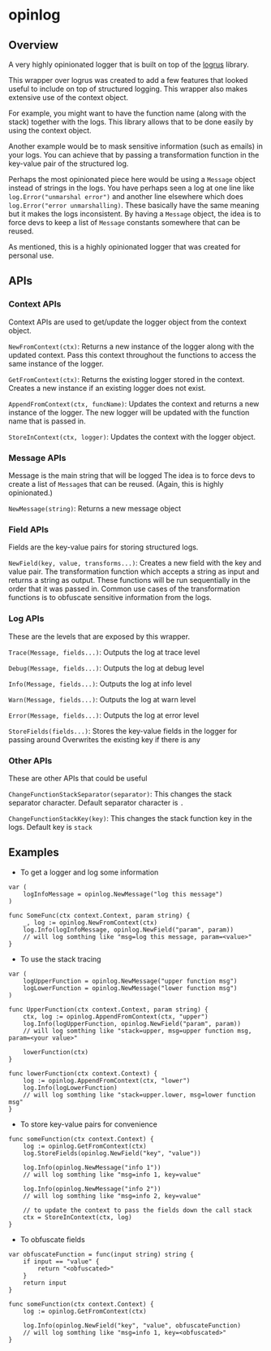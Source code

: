 # opinlog

## Overview

A very highly opinionated logger that is built on top of the [logrus](https://github.com/sirupsen/logrus) library. 

This wrapper over logrus was created to add a few features that looked useful to include on top of structured logging.
This wrapper also makes extensive use of the context object.   

For example, you might want to have the function name (along with the stack) together with the logs.
This library allows that to be done easily by using the context object.

Another example would be to mask sensitive information (such as emails) in your logs. 
You can achieve that by passing a transformation function in the key-value pair of the structured log. 

Perhaps the most opinionated piece here would be using a `Message` object instead of strings in the logs. 
You have perhaps seen a log at one line like `log.Error("unmarshal error")` 
and another line elsewhere which does `log.Error("error unmarshalling)`. 
These basically have the same meaning but it makes the logs inconsistent. 
By having a `Message` object, the idea is to force devs to keep a list of `Message` constants somewhere that can be reused. 

As mentioned, this is a highly opinionated logger that was created for personal use. 

## APIs
### Context APIs
Context APIs are used to get/update the logger object from the context object. 

`NewFromContext(ctx)`: Returns a new instance of the logger along with the updated context. 
Pass this context throughout the functions to access the same instance of the logger. 

`GetFromContext(ctx)`: Returns the existing logger stored in the context. 
Creates a new instance if an existing logger does not exist. 

`AppendFromContext(ctx, funcName)`: Updates the context and returns a new instance of the logger. 
The new logger will be updated with the function name that is passed in.

`StoreInContext(ctx, logger)`: Updates the context with the logger object.  

### Message APIs
Message is the main string that will be logged
The idea is to force devs to create a list of `Message`s that can be reused. 
(Again, this is highly opinionated.)

`NewMessage(string)`: Returns a new message object 

### Field APIs
Fields are the key-value pairs for storing structured logs.

`NewField(key, value, transforms...)`: Creates a new field with the key and value pair.
The transformation function which accepts a string as input and returns a string as output. 
These functions will be run sequentially in the order that it was passed in. 
Common use cases of the transformation functions is to obfuscate sensitive information from the logs.   

### Log APIs
These are the levels that are exposed by this wrapper. 

`Trace(Message, fields...)`: Outputs the log at trace level

`Debug(Message, fields...)`: Outputs the log at debug level

`Info(Message, fields...)`: Outputs the log at info level

`Warn(Message, fields...)`: Outputs the log at warn level

`Error(Message, fields...)`: Outputs the log at error level

`StoreFields(fields...)`: Stores the key-value fields in the logger for passing around
Overwrites the existing key if there is any

### Other APIs
These are other APIs that could be useful

`ChangeFunctionStackSeparator(separator)`: This changes the stack separator character.
Default separator character is `.`

`ChangeFunctionStackKey(key)`: This changes the stack function key in the logs.
Default key is `stack`

## Examples

* To get a logger and log some information
```
var (
    logInfoMessage = opinlog.NewMessage("log this message")
)

func SomeFunc(ctx context.Context, param string) {
    _, log := opinlog.NewFromContext(ctx)
    log.Info(logInfoMessage, opinlog.NewField("param", param))
    // will log somthing like "msg=log this message, param=<value>"
} 
```

* To use the stack tracing
```
var (
    logUpperFunction = opinlog.NewMessage("upper function msg")
    logLowerFunction = opinlog.NewMessage("lower function msg")
)

func UpperFunction(ctx context.Context, param string) {
    ctx, log := opinlog.AppendFromContext(ctx, "upper")
    log.Info(logUpperFunction, opinlog.NewField("param", param))
    // will log somthing like "stack=upper, msg=upper function msg, param=<your value>"

    lowerFunction(ctx)
}

func lowerFunction(ctx context.Context) {
    log := opinlog.AppendFromContext(ctx, "lower")
    log.Info(logLowerFunction)
    // will log somthing like "stack=upper.lower, msg=lower function msg"
}
```

* To store key-value pairs for convenience
```
func someFunction(ctx context.Context) {
    log := opinlog.GetFromContext(ctx)
    log.StoreFields(opinlog.NewField("key", "value"))

    log.Info(opinlog.NewMessage("info 1"))
    // will log somthing like "msg=info 1, key=value"

    log.Info(opinlog.NewMessage("info 2"))
    // will log somthing like "msg=info 2, key=value"

    // to update the context to pass the fields down the call stack
    ctx = StoreInContext(ctx, log)
}
```

* To obfuscate fields
```
var obfuscateFunction = func(input string) string {
    if input == "value" {
        return "<obfuscated>"
    }
    return input
}

func someFunction(ctx context.Context) {
    log := opinlog.GetFromContext(ctx)
    
    log.Info(opinlog.NewField("key", "value", obfuscateFunction)
    // will log somthing like "msg=info 1, key=<obfuscated>"
}
```
